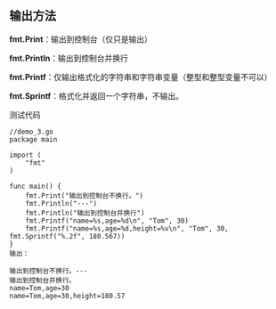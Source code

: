 ## 输出方法

**fmt.Print**：输出到控制台（仅只是输出）

**fmt.Println**：输出到控制台并换行

**fmt.Printf**：仅输出格式化的字符串和字符串变量（整型和整型变量不可以）

**fmt.Sprintf**：格式化并返回一个字符串，不输出。

测试代码

```
//demo_3.go
package main

import (
	"fmt"
)

func main() {
	fmt.Print("输出到控制台不换行。")
	fmt.Println("---")
	fmt.Println("输出到控制台并换行")
	fmt.Printf("name=%s,age=%d\n", "Tom", 30)
	fmt.Printf("name=%s,age=%d,height=%v\n", "Tom", 30, fmt.Sprintf("%.2f", 180.567))
}
输出：

输出到控制台不换行。---
输出到控制台并换行。
name=Tom,age=30
name=Tom,age=30,height=180.57

```


